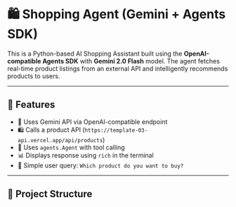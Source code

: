 # 🛍️ Shopping Agent (Gemini + Agents SDK)

This is a Python-based AI Shopping Assistant built using the **OpenAI-compatible Agents SDK** with **Gemini 2.0 Flash** model. The agent fetches real-time product listings from an external API and intelligently recommends products to users.

---

## 🚀 Features

- 🔐 Uses Gemini API via OpenAI-compatible endpoint
- 🛍️ Calls a product API (`https://template-03-api.vercel.app/api/products`)
- 🧠 Uses `agents.Agent` with tool calling
- 📊 Displays response using `rich` in the terminal
- 💬 Simple user query: `Which product do you want to buy?`

---

## 📁 Project Structure


